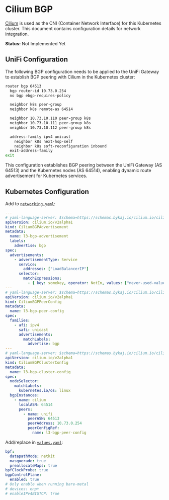 # Cilium BGP

[Cilium](https://cilium.io/) is used as the CNI (Container Network Interface) for this Kubernetes cluster. This document contains configuration details for network integration.

**Status:** Not Implemented Yet

## UniFi Configuration
The following BGP configuration needs to be applied to the UniFi Gateway to establish BGP peering with Cilium in the Kubernetes cluster:
```sh
router bgp 64513
  bgp router-id 10.73.0.254
  no bgp ebgp-requires-policy

  neighbor k8s peer-group
  neighbor k8s remote-as 64514

  neighbor 10.73.10.110 peer-group k8s
  neighbor 10.73.10.111 peer-group k8s
  neighbor 10.73.10.112 peer-group k8s

  address-family ipv4 unicast
    neighbor k8s next-hop-self
    neighbor k8s soft-reconfiguration inbound
  exit-address-family
exit
```

This configuration establishes BGP peering between the UniFi Gateway (AS 64513) and the Kubernetes nodes (AS 64514), enabling dynamic route advertisement for Kubernetes services.

## Kubernetes Configuration
Add to [`networking.yaml`](https://github.com/bykaj/home-ops/blob/main/kubernetes/apps/kube-system/cilium/app/networking.yaml):
```yaml
---
# yaml-language-server: $schema=https://schemas.bykaj.io/cilium.io/ciliumbgpadvertisement_v2alpha1.json
apiVersion: cilium.io/v2alpha1
kind: CiliumBGPAdvertisement
metadata:
  name: l3-bgp-advertisement
  labels:
    advertise: bgp
spec:
  advertisements:
    - advertisementType: Service
      service:
        addresses: ["LoadBalancerIP"]
      selector:
        matchExpressions:
          - { key: somekey, operator: NotIn, values: ["never-used-value"] }
---
# yaml-language-server: $schema=https://schemas.bykaj.io/cilium.io/ciliumbgppeerconfig_v2alpha1.json
apiVersion: cilium.io/v2alpha1
kind: CiliumBGPPeerConfig
metadata:
  name: l3-bgp-peer-config
spec:
  families:
    - afi: ipv4
      safi: unicast
      advertisements:
        matchLabels:
          advertise: bgp
---
# yaml-language-server: $schema=https://schemas.bykaj.io/cilium.io/ciliumbgpclusterconfig_v2alpha1.json
apiVersion: cilium.io/v2alpha1
kind: CiliumBGPClusterConfig
metadata:
  name: l3-bgp-cluster-config
spec:
  nodeSelector:
    matchLabels:
      kubernetes.io/os: linux
  bgpInstances:
    - name: cilium
      localASN: 64514
      peers:
        - name: unifi
          peerASN: 64513
          peerAddress: 10.73.0.254
          peerConfigRef:
            name: l3-bgp-peer-config
```

Add/replace in [`values.yaml`](https://github.com/bykaj/home-ops/blob/main/kubernetes/apps/kube-system/cilium/app/helm/values.yaml):
```yaml
bpf:
  datapathMode: netkit
  masquerade: true
  preallocateMaps: true
bpfClockProbe: true
bgpControlPlane:
  enabled: true
# Only enable when running bare-metal
# devices: enp+
# enableIPv4BIGTCP: true
```